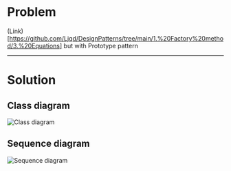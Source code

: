 # Problem

(Link)[https://github.com/Ljqd/DesignPatterns/tree/main/1.%20Factory%20method/3.%20Equations] but with Prototype pattern

---
# Solution
## Class diagram
![Class diagram](./docs/1.svg)
## Sequence diagram
![Sequence diagram](./docs/2.svg)